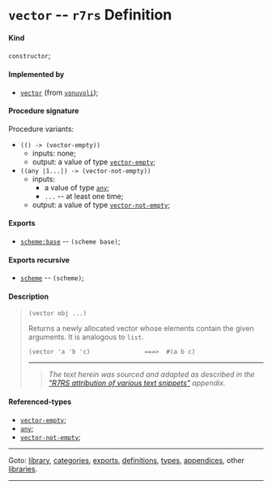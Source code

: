 

<a id='definition__r7rs__vector'></a>

# `vector` -- `r7rs` Definition


<a id='definition__r7rs__vector__kind'></a>

#### Kind

`constructor`;


<a id='definition__r7rs__vector__implemented-by'></a>

#### Implemented by

 * [`vector`](../../vonuvoli/definitions/vector.md#definition__vonuvoli__vector) (from [`vonuvoli`](../../vonuvoli/_index.md#library__vonuvoli));


<a id='definition__r7rs__vector__procedure-signature'></a>

#### Procedure signature

Procedure variants:
 * `(() -> (vector-empty))`
   * inputs: none;
   * output: a value of type [`vector-empty`](../../r7rs/types/vector-empty.md#type__r7rs__vector-empty);
 * `((any |1...|) -> (vector-not-empty))`
   * inputs:
     * a value of type [`any`](../../r7rs/types/any.md#type__r7rs__any);
     * `...` -- at least one time;
   * output: a value of type [`vector-not-empty`](../../r7rs/types/vector-not-empty.md#type__r7rs__vector-not-empty);


<a id='definition__r7rs__vector__exports'></a>

#### Exports

 * [`scheme:base`](../../r7rs/exports/scheme_3a_base.md#export__r7rs__scheme_3a_base) -- `(scheme base)`;


<a id='definition__r7rs__vector__exports-recursive'></a>

#### Exports recursive

 * [`scheme`](../../r7rs/exports/scheme.md#export__r7rs__scheme) -- `(scheme)`;


<a id='definition__r7rs__vector__description'></a>

#### Description

> ````
> (vector obj ...)
> ````
> 
> 
> Returns a newly allocated vector whose elements contain the given
> arguments.  It is analogous to `list`.
> 
> ````
> (vector 'a 'b 'c)               ===>  #(a b c)
> ````
> 
> 
> ----
> > *The text herein was sourced and adapted as described in the ["R7RS attribution of various text snippets"](../../r7rs/appendices/attribution.md#appendix__r7rs__attribution) appendix.*


<a id='definition__r7rs__vector__referenced-types'></a>

#### Referenced-types

 * [`vector-empty`](../../r7rs/types/vector-empty.md#type__r7rs__vector-empty);
 * [`any`](../../r7rs/types/any.md#type__r7rs__any);
 * [`vector-not-empty`](../../r7rs/types/vector-not-empty.md#type__r7rs__vector-not-empty);

----

Goto: [library](../../r7rs/_index.md#library__r7rs), [categories](../../r7rs/categories/_index.md#toc__r7rs__categories), [exports](../../r7rs/exports/_index.md#toc__r7rs__exports), [definitions](../../r7rs/definitions/_index.md#toc__r7rs__definitions), [types](../../r7rs/types/_index.md#toc__r7rs__types), [appendices](../../r7rs/appendices/_index.md#toc__r7rs__appendices), other [libraries](../../_libraries.md#toc__libraries).

----

